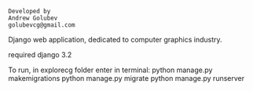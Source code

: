 ```
Developed by
Andrew Golubev
golubevcg@gmail.com
```


Django web application, dedicated to
computer graphics industry.

required django 3.2

To run, in explorecg folder enter in terminal:
python manage.py makemigrations
python manage.py migrate
python manage.py runserver